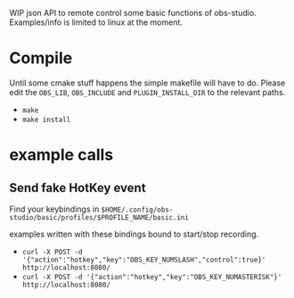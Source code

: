 

WIP json API to remote control some basic functions of obs-studio. Examples/info is limited to linux at the moment.

Compile
=======

Until some cmake stuff happens the simple makefile will have to do. Please edit the `OBS_LIB`, `OBS_INCLUDE` and `PLUGIN_INSTALL_DIR` to the relevant paths.

* `make`
* `make install`

example calls
=============

Send fake HotKey event
----------------------

Find your keybindings in `$HOME/.config/obs-studio/basic/profiles/$PROFILE_NAME/basic.ini`

examples written with these bindings bound to start/stop recording.

* `curl -X POST -d '{"action":"hotkey","key":"OBS_KEY_NUMSLASH","control":true}' http://localhost:8080/`
* `curl -X POST -d '{"action":"hotkey","key":"OBS_KEY_NUMASTERISK"}' http://localhost:8080/`